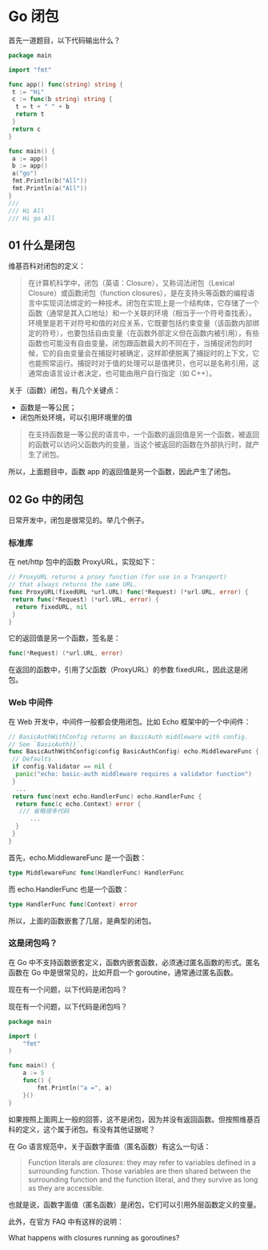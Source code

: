 # Go 闭包

首先一道题目，以下代码输出什么？

```GO
package main

import "fmt"

func app() func(string) string {
 t := "Hi"
 c := func(b string) string {
  t = t + " " + b
  return t
 }
 return c
}

func main() {
 a := app()
 b := app()
 a("go")
 fmt.Println(b("All"))
 fmt.Println(a("All"))
}
///
/// Hi All
/// Hi go All
```



## 01 什么是闭包

维基百科对闭包的定义：

> 在计算机科学中，闭包（英语：Closure），又称词法闭包（Lexical Closure）或函数闭包（function closures），是在支持头等函数的编程语言中实现词法绑定的一种技术。闭包在实现上是一个结构体，它存储了一个函数（通常是其入口地址）和一个关联的环境（相当于一个符号查找表）。环境里是若干对符号和值的对应关系，它既要包括约束变量（该函数内部绑定的符号），也要包括自由变量（在函数外部定义但在函数内被引用），有些函数也可能没有自由变量。闭包跟函数最大的不同在于，当捕捉闭包的时候，它的自由变量会在捕捉时被确定，这样即便脱离了捕捉时的上下文，它也能照常运行。捕捉时对于值的处理可以是值拷贝，也可以是名称引用，这通常由语言设计者决定，也可能由用户自行指定（如 C++）。

关于（函数）闭包，有几个关键点：

- 函数是一等公民；
- 闭包所处环境，可以引用环境里的值



> 在支持函数是一等公民的语言中，一个函数的返回值是另一个函数，被返回的函数可以访问父函数内的变量，当这个被返回的函数在外部执行时，就产生了闭包。

所以，上面题目中，函数 app 的返回值是另一个函数，因此产生了闭包。



## 02 Go 中的闭包

日常开发中，闭包是很常见的。举几个例子。

### 标准库

在 net/http 包中的函数 ProxyURL，实现如下：

```go
// ProxyURL returns a proxy function (for use in a Transport)
// that always returns the same URL.
func ProxyURL(fixedURL *url.URL) func(*Request) (*url.URL, error) {
 return func(*Request) (*url.URL, error) {
  return fixedURL, nil
 }
}
```

它的返回值是另一个函数，签名是：

```go
func(*Request) (*url.URL, error)
```

在返回的函数中，引用了父函数（ProxyURL）的参数 fixedURL，因此这是闭包。



### Web 中间件

在 Web 开发中，中间件一般都会使用闭包。比如 Echo 框架中的一个中间件：

```go
// BasicAuthWithConfig returns an BasicAuth middleware with config.
// See `BasicAuth()`.
func BasicAuthWithConfig(config BasicAuthConfig) echo.MiddlewareFunc {
 // Defaults
 if config.Validator == nil {
  panic("echo: basic-auth middleware requires a validator function")
 }
  ...
 return func(next echo.HandlerFunc) echo.HandlerFunc {
  return func(c echo.Context) error {
   /// 省略很多代码
      ...
  }
 }
}
```

首先，echo.MiddlewareFunc 是一个函数：

```go
type MiddlewareFunc func(HandlerFunc) HandlerFunc
```

而 echo.HandlerFunc 也是一个函数：

```go
type HandlerFunc func(Context) error
```

所以，上面的函数嵌套了几层，是典型的闭包。



### 这是闭包吗？

在 Go 中不支持函数嵌套定义，函数内嵌套函数，必须通过匿名函数的形式。匿名函数在 Go 中是很常见的，比如开启一个 goroutine，通常通过匿名函数。

现在有一个问题，以下代码是闭包吗？

现在有一个问题，以下代码是闭包吗？

```go
package main

import (  
    "fmt"
)

func main() {  
    a := 5
    func() {
        fmt.Println("a =", a)
    }()
}
```

如果按照上面网上一般的回答，这不是闭包，因为并没有返回函数。但按照维基百科的定义，这个属于闭包。有没有其他证据呢？



在 Go 语言规范中，关于函数字面值（匿名函数）有这么一句话：

> Function literals are *closures*: they may refer to variables defined in a surrounding function. Those variables are then shared between the surrounding function and the function literal, and they survive as long as they are accessible.

也就是说，函数字面值（匿名函数）是闭包，它们可以引用外层函数定义的变量。

此外，在官方 FAQ 中有这样的说明：

What happens with closures running as goroutines?
